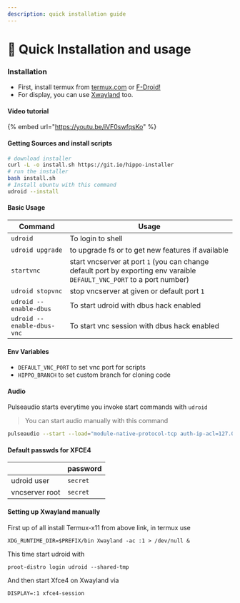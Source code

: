 ```yaml
---
description: quick installation guide
---
```


# 📖 Quick Installation and usage

### Installation

* First, install termux from [termux.com](https://termux.com) or [F-Droid!](https://f-droid.org/en/packages/com.termux/)
* For display, you can use [Xwayland](https://github.com/termux/termux-x11) too.

#### Video tutorial

{% embed url="https://youtu.be/iVF0swfqsKo" %}

#### Getting Sources and install scripts

```bash
# download installer
curl -L -o install.sh https://git.io/hippo-installer
# run the installer
bash install.sh
# Install ubuntu with this command
udroid --install
```

#### Basic Usage

| **Command**                | **Usage**                                                                                                               |
| -------------------------- | ----------------------------------------------------------------------------------------------------------------------- |
| `udroid`                   | To login to shell                                                                                                       |
| `udroid upgrade`           | to upgrade fs or to get new features if available                                                                       |
| `startvnc`                 | start vncserver at port `1` (you can change default port by exporting env varaible `DEFAULT_VNC_PORT` to a port number) |
| `udroid stopvnc`           | stop vncserver at given or default port `1`                                                                             |
| `udroid --enable-dbus`     | To start udroid with dbus hack enabled                                                                                  |
| `udroid --enable-dbus-vnc` | To start vnc session with dbus hack enabled                                                                             |

#### Env Variables

* `DEFAULT_VNC_PORT` to set vnc port for scripts
* `HIPPO_BRANCH` to set custom branch for cloning code

#### Audio

Pulseaudio starts everytime you invoke start commands with `udroid`

> You can start audio manually with this command

```bash
pulseaudio --start --load="module-native-protocol-tcp auth-ip-acl=127.0.0.1 auth-anonymous=1" --exit-idle-time=-1
```

#### Default passwds for XFCE4

|                | password |
| -------------- | -------- |
| udroid user    | `secret` |
| vncserver root | `secret` |

#### Setting up Xwayland manually

First up of all install Termux-x11 from above link, in termux use

```
XDG_RUNTIME_DIR=$PREFIX/bin Xwayland -ac :1 > /dev/null &
```

This time start udroid with

```
proot-distro login udroid --shared-tmp
```

And then start Xfce4 on Xwayland via

```
DISPLAY=:1 xfce4-session
```

